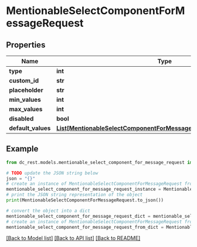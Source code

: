 # MentionableSelectComponentForMessageRequest


## Properties

Name | Type | Description | Notes
------------ | ------------- | ------------- | -------------
**type** | **int** |  | 
**custom_id** | **str** |  | 
**placeholder** | **str** |  | [optional] 
**min_values** | **int** |  | [optional] 
**max_values** | **int** |  | [optional] 
**disabled** | **bool** |  | [optional] 
**default_values** | [**List[MentionableSelectComponentForMessageRequestDefaultValuesInner]**](MentionableSelectComponentForMessageRequestDefaultValuesInner.md) |  | [optional] 

## Example

```python
from dc_rest.models.mentionable_select_component_for_message_request import MentionableSelectComponentForMessageRequest

# TODO update the JSON string below
json = "{}"
# create an instance of MentionableSelectComponentForMessageRequest from a JSON string
mentionable_select_component_for_message_request_instance = MentionableSelectComponentForMessageRequest.from_json(json)
# print the JSON string representation of the object
print(MentionableSelectComponentForMessageRequest.to_json())

# convert the object into a dict
mentionable_select_component_for_message_request_dict = mentionable_select_component_for_message_request_instance.to_dict()
# create an instance of MentionableSelectComponentForMessageRequest from a dict
mentionable_select_component_for_message_request_from_dict = MentionableSelectComponentForMessageRequest.from_dict(mentionable_select_component_for_message_request_dict)
```
[[Back to Model list]](../README.md#documentation-for-models) [[Back to API list]](../README.md#documentation-for-api-endpoints) [[Back to README]](../README.md)


